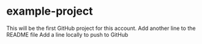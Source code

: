 # example-project
This will be the first GitHub project for this account.
Add another line to the README file
Add a line locally to push to GitHub